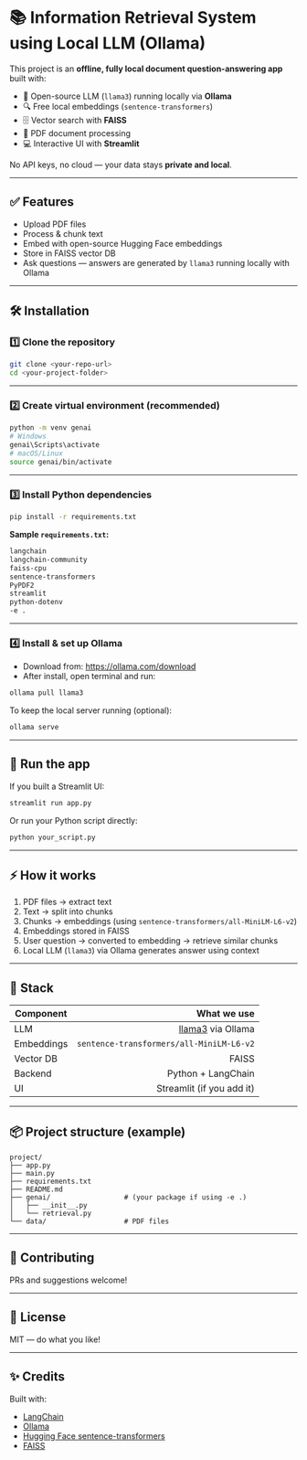 # 📚 Information Retrieval System using Local LLM (Ollama)

This project is an **offline, fully local document question-answering app** built with:
- 🧠 Open-source LLM (`llama3`) running locally via **Ollama**
- 🔍 Free local embeddings (`sentence-transformers`)
- 🗄️ Vector search with **FAISS**
- 📄 PDF document processing
- 💻 Interactive UI with **Streamlit**

No API keys, no cloud — your data stays **private and local**.

---

## ✅ Features
- Upload PDF files
- Process & chunk text
- Embed with open-source Hugging Face embeddings
- Store in FAISS vector DB
- Ask questions — answers are generated by `llama3` running locally with Ollama

---

## 🛠 Installation

### 1️⃣ Clone the repository
```bash
git clone <your-repo-url>
cd <your-project-folder>
```

---

### 2️⃣ Create virtual environment (recommended)
```bash
python -m venv genai
# Windows
genai\Scripts\activate
# macOS/Linux
source genai/bin/activate
```

---

### 3️⃣ Install Python dependencies
```bash
pip install -r requirements.txt
```

**Sample `requirements.txt`:**
```txt
langchain
langchain-community
faiss-cpu
sentence-transformers
PyPDF2
streamlit
python-dotenv
-e .
```

---

### 4️⃣ Install & set up Ollama
- Download from: https://ollama.com/download
- After install, open terminal and run:
```bash
ollama pull llama3
```

To keep the local server running (optional):
```bash
ollama serve
```

---

## 🚀 Run the app
If you built a Streamlit UI:
```bash
streamlit run app.py
```

Or run your Python script directly:
```bash
python your_script.py
```

---

## ⚡ How it works
1. PDF files → extract text
2. Text → split into chunks
3. Chunks → embeddings (using `sentence-transformers/all-MiniLM-L6-v2`)
4. Embeddings stored in FAISS
5. User question → converted to embedding → retrieve similar chunks
6. Local LLM (`llama3`) via Ollama generates answer using context

---

## 🧩 Stack
| Component     | What we use                                   |
|---------------|-----------------------------------------------:|
| LLM           | [llama3](https://ollama.com/library/llama3) via Ollama |
| Embeddings    | `sentence-transformers/all-MiniLM-L6-v2`     |
| Vector DB     | FAISS                                        |
| Backend       | Python + LangChain                            |
| UI            | Streamlit (if you add it)                     |

---

## 📦 Project structure (example)
```
project/
├── app.py
├── main.py
├── requirements.txt
├── README.md
├── genai/                  # (your package if using -e .)
│   ├── __init__.py
│   └── retrieval.py
└── data/                   # PDF files
```

---

## 🤝 Contributing
PRs and suggestions welcome!

---

## 📄 License
MIT — do what you like!

---

## ✨ Credits
Built with:
- [LangChain](https://github.com/langchain-ai/langchain)
- [Ollama](https://ollama.com)
- [Hugging Face sentence-transformers](https://www.sbert.net/)
- [FAISS](https://github.com/facebookresearch/faiss)
